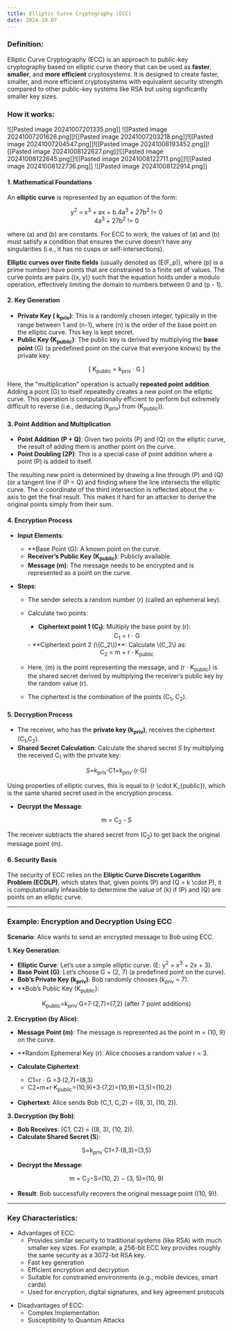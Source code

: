 ```yaml
---
title: Elliptic Curve Cryptography (ECC)
date: 2024-10-07
---
```

### Definition:
Elliptic Curve Cryptography (ECC) is an approach to public-key cryptography based on elliptic curve theory that can be used as **faster**, **smaller**, and **more efficient** cryptosystems.  It is designed to create faster, smaller, and more efficient cryptosystems with equivalent security strength compared to other public-key systems like RSA but using significantly smaller key sizes.

### How it works:
![[Pasted image 20241007201335.png]]
![[Pasted image 20241007201626.png]]![[Pasted image 20241007203218.png]]![[Pasted image 20241007204547.png]]![[Pasted image 20241008193452.png]]![[Pasted image 20241008122627.png]]![[Pasted image 20241008122645.png]]![[Pasted image 20241008122711.png]]![[Pasted image 20241008122736.png]]
![[Pasted image 20241008122914.png]]

#### 1. Mathematical Foundations

An **elliptic curve** is represented by an equation of the form:

<center>
y<sup>2</sup> = x<sup>3</sup> + ax + b
4a<sup>3 </sup> + 27b<sup>2</sup> != 0
</center>
<center>
4a<sup>3 </sup> + 27b<sup>2</sup> != 0
</center>

where \(a\) and \(b\) are constants. For ECC to work, the values of \(a\) and \(b\) must satisfy a condition that ensures the curve doesn’t have any singularities (i.e., it has no cusps or self-intersections).

**Elliptic curves over finite fields** (usually denoted as \(E(F_p)\), where \(p\) is a prime number) have points that are constrained to a finite set of values. The curve points are pairs \((x, y)\) such that the equation holds under a modulo operation, effectively limiting the domain to numbers between 0 and \(p - 1\).

#### 2. Key Generation

- **Private Key ( k<sub>priv</sub>)**: This is a randomly chosen integer, typically in the range between 1 and \(n-1\), where \(n\) is the order of the base point on the elliptic curve. This key is kept secret.
- **Public Key (K<sub>public</sub>)**: The public key is derived by multiplying the **base point** \(G\) (a predefined point on the curve that everyone knows) by the private key:

<center>  [  K<sub>public</sub> = k<sub>priv</sub> · G  ] </center>

  Here, the "multiplication" operation is actually **repeated point addition**. Adding a point \(G\) to itself repeatedly creates a new point on the elliptic curve. This operation is computationally efficient to perform but extremely difficult to reverse (i.e., deducing \(k<sub>priv</sub>\) from \(K<sub>public</sub>)).

#### 3. Point Addition and Multiplication

- **Point Addition (P + Q)**: Given two points \(P\) and \(Q\) on the elliptic curve, the result of adding them is another point on the curve.
- **Point Doubling (2P)**: This is a special case of point addition where a point \(P\) is added to itself.

The resulting new point is determined by drawing a line through \(P\) and \(Q\) (or a tangent line if (P = Q) and finding where the line intersects the elliptic curve. The x-coordinate of the third intersection is reflected about the x-axis to get the final result. This makes it hard for an attacker to derive the original points simply from their sum.
#### 4. Encryption Process

- **Input Elements**:
  - **Base Point (G\): A known point on the curve.
  - **Receiver’s Public Key (K<sub>public</sub>)**: Publicly available.
  - **Message (m)**: The message needs to be encrypted and is represented as a point on the curve.

- **Steps**:
  - The sender selects a random number \(r\) (called an ephemeral key).
  - Calculate two points:
    - **Ciphertext point 1 (C<sub>1</sub>)**: Multiply the base point by \(r\):
	<center>
      C<sub>1</sub> = r  · G
    </center>
    - **Ciphertext point 2 (\(C_2\))**: Calculate \(C_2\) as:

	<center>
      C<sub>2</sub> = m + r · K<sub>public</sub>
    </center>

  - Here, \(m\) is the point representing the message, and (r · K<sub>public</sub>) is the shared secret derived by multiplying the receiver’s public key by the random value \(r\).
  - The ciphertext is the combination of the points (C<sub>1</sub>, C<sub>2</sub>).
#### 5. Decryption Process

- The receiver, who has the **private key (k<sub>priv</sub>)**, receives the ciphertext (C<sub>1</sub>,C<sub>2</sub>).
- **Shared Secret Calculation**: Calculate the shared secret *S* by multiplying the received C<sub>1</sub>​ with the private key:

<center>
S=k<sub>priv</sub>⋅C1​=k<sub>priv</sub>⋅(r⋅G)
</center>

  Using properties of elliptic curves, this is equal to \(r \cdot K_{public}\), which is the same shared secret used in the encryption process.

- **Decrypt the Message**:
<center>
  m = C<sub>2</sub> - S
</center>

  The receiver subtracts the shared secret from \(C<sub>2</sub>\) to get back the original message point \(m\).
#### 6. Security Basis

The security of ECC relies on the **Elliptic Curve Discrete Logarithm Problem (ECDLP)**, which states that, given points \(P\) and \(Q = k \cdot P\), it is computationally infeasible to determine the value of \(k\) if \(P\) and \(Q\) are points on an elliptic curve.

---

### Example: Encryption and Decryption Using ECC

**Scenario**: Alice wants to send an encrypted message to Bob using ECC.

**1. Key Generation**:
- **Elliptic Curve**: Let’s use a simple elliptic curve: \(E: y<sup>2</sup> = x<sup>3</sup> + 2x + 3).
- **Base Point (G)**: Let’s choose G = (2, 7) (a predefined point on the curve).
- **Bob’s Private Key (k<sub>priv</sub>)**: Bob randomly chooses (k<sub>priv</sub> = 7\).
- **Bob’s Public Key (K<sub>public</sub>):

<center>
  K<sub>public</sub>=k<sub>priv</sub>⋅G=7⋅(2,7)=(7,2) (after 7 point additions)
</center>

**2. Encryption (by Alice)**:
- **Message Point (m)**: The message is represented as the point m = (10, 9) on the curve.
- **Random Ephemeral Key (r): Alice chooses a random value r = 3.
- **Calculate Ciphertext**:
  - C1​=r ⋅ G =3⋅(2,7)=(8,3)
  - C2​=m+r⋅K<sub>public</sub>=(10,9)+3⋅(7,2)=(10,9)+(3,5)=(10,2)

- **Ciphertext**: Alice sends Bob (C_1, C_2) = ((8, 3), (10, 2)).

**3. Decryption (by Bob)**:
- **Bob Receives**: (C1, C2) = ((8, 3), (10, 2)).
- **Calculate Shared Secret (S**):

<center>
	S=k<sub>priv</sub>⋅C1​=7⋅(8,3)=(3,5)
</center>

- **Decrypt the Message**:
<center>
m = C<sub>2</sub>​−S=(10, 2) − (3, 5)=(10, 9)
</center>

- **Result**: Bob successfully recovers the original message point \((10, 9)\).

---
### Key Characteristics:
* Advantages of ECC:
	- Provides similar security to traditional systems (like RSA) with much smaller key sizes. For example, a 256-bit ECC key provides roughly the same security as a 3072-bit RSA key.
	- Fast key generation
	- Efficient encryption and decryption
	- Suitable for constrained environments (e.g., mobile devices, smart cards)
	- Used for encryption, digital signatures, and key agreement protocols
- Disadvantages of ECC:
	- Complex Implementation
	- Susceptibility to Quantum Attacks

